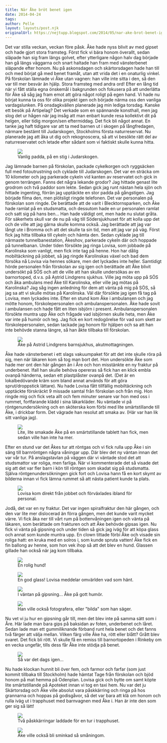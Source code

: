 ```yaml
---
title: När Åke bröt benet igen
date: 2014-04-24
tags: 	
author: Pelle
layout: layouts/post.njk
originalUrl: https://nejtupp.blogspot.com/2014/05/nar-ake-brot-benet-igen.html
---
```


Det var stilla veckan, veckan före påsk. Åke hade nyss blivit av med gipset och hade gjort stora framsteg. Först fick vi bära honom överallt, sedan släpade han sig fram längs golvet, efter ytterligare någon halv dag började han gå längs väggarna och snart haltade han fram med vänsterbenet släpande efter honom. Nu på askonsdagen och skärtorsdagen hade han till och med börjat gå med benet framåt, utan att vrida det i en onaturlig vinkel. På förskolan lämnade vi Åke utan vagnen: han ville inte sitta i den, så den var till mer besvär än hjälp. Stora framsteg med andra ord! Efter en lång tid när vi fått ställa egna önskemål i bakgrunden och fokusera på att underlätta för Åke så såg jag fram emot att göra något roligt på egen hand. Vi hade nu börjat kunna ta oss för olika projekt igen och började närma oss den vanliga vardagslunken. På onsdagkvällen planerade jag min lediga torsdag. Kanske ett besök på Artipelag? Det verkade som en spännande konsthall, men jag slog det ur hågen när jag insåg att man enbart kunde resa kollektivt dit på helgen, eller tidig morgon/sen eftermiddag. Det fick bli något annat. En tanke jag haft tidigare var att ta med barnen ut i skogen på långfredagen, närmare bestämt till Judarskogen, Stockholms första naturreservat. Nu planerade jag att åka ut dig och rekognoscera, så att vi besökte rätt del av naturreservatet och letade efter sådant som vi faktiskt skulle kunna hitta.

<figure>
	<img src="../../../../img/Groddjur+i+Judarskogen-PERK5516-2.jpg">
	<figcaption>Vanlig padda, på en stig i Judarskogen.</figcaption>
</figure>

Jag lämnade barnen på förskolan, packade cykelkorgen och ryggsäcken full med fotoutrustning och cyklade till Judarskogen. Det var en sträcka om 10 kilometer och jag parkerade cykeln vid kanten av reservatet och gick in genom terrängen. Fanns det några lekande grodor? Jag hittade genast lite grodrom och två paddor som lekte. Sedan gick jag runt nästan hela sjön och hittade ingenting, förrän jag upptäckte en stor padda på gångstigen. Jag började filma den, men plötsligt ringde telefonen. Det var personalen på förskolan som ringde. De berättade att de varit i Blecktornsparken, och Åke hade ramlat på en studsmatta, och dessutom hade en ur personalen ramlat och satt sig på hans ben... Han hade väldigt ont, men hade nu slutat gråta. För säkerhets skull var de nu på väg till Södersjukhuset för att kolla upp det och de ville att jag gärna skulle komma också. Jag berättade att jag var långt ute i Bromma och att det skulle ta sin tid, men att jag var på väg. Först fick jag hitta tillbaka till cykeln och hämta den. Sedan cyklade jag till närmaste tunnelbanestation, Åkeshov, parkerade cykeln där och hoppade på tunnelbanan. Under tiden försökte jag ringa Lovisa, som jobbade på Karolinska som vanligt, men fick inte tag på henne. Hon har dålig mobiltäckning på jobbet, så jag ringde Karolinskas växel och bad dem försöka nå Lovisa via hennes sökare, men det lyckades inte heller. Samtidigt hörde personalen från förskolan av sig igen och berättade att Åke blivit undersökt på SÖS och att de ville att han skulle undersökas av en barnortoped, d.v.s. på Astrid Lindgrens sjukhus. Ville jag möta upp på SÖS och åka ambulans med Åke till Karolinska, eller ville jag mötas på Karolinska? Jag såg ingen anledning för dem att vänta på mig på SÖS, så jag sa att vi skulle mötas på Karolinska. Väl där försökte jag igen få tag på Lovisa, men lyckades inte. Efter en stund kom Åke i ambulansen och jag mötte honom, förskolepersonalen och ambulanspersonalen. Åke hade sovit i ambulansen och hade fått en liten isbjörn i present. Ambulanspersonalen försökte muntra upp Åke och frågade vad isbjörnen skulle heta, men Åke var inte på humör och teg. Jag fick en kort redogörelse för vad som skett av förskolepersonalen, sedan tackade jag honom för hjälpen och sa att han inte behövde stanna längre, så han åkte tillbaka till förskolan.

<figure>
	<img src="../../../../img/Pa%CC%8A+akuten+med+A%CC%8Ake-PERK5522.jpg">
	<figcaption>Åke på Astrid Lindgrens barnsjukhus, akutmottagningen.</figcaption>
</figure>

Åke hade vänsterbenet i ett slags vakuumpaket för att det inte skulle röra på sig, men när läkaren kom så tog man bort det. Hon undersökte Åke som hade mer ont den här gången än i Åre och hon misstänkte en ny fraktur på underbenet. Ifall han skulle behöva opereras så fick han en klick embla ovanpå händerna, sedan ett plastplåster ovanpå det. (Det är en lokalbedövande kräm som bland annat används för att göra sprut/droppstick lättare). Nu hade Lovisa fått tillfällig mobiltäckning och upptäckte förskräckt 9 missade samtal från förskolan och från mig. Hon ringde mig och fick veta allt och fem minuter senare var hon med oss i rummet, fortfarande klädd i sina läkarkläder. Nu väntade vi på röntgenundersökning och en sköterska kom förbi med lite smärtstillande till Åke, i drickbar form. Det vägrade han resolut att smaka av. (Här var han lik sitt vanliga jag). 

<figure>
	<img src="../../../../img/Pa%CC%8A+akuten+med+A%CC%8Ake-PERK5528.jpg">
	<figcaption>Lite, lite smakade Åke på en smärtstillande tablett han fick, men sedan ville han inte ha mer.</figcaption>
</figure>

Efter en stund var det Åkes tur att röntgas och vi fick rulla upp Åke i sin säng till barnröntgen några våningar upp. Där blev det ny väntan innan det var vår tur. På anslagstavlan på väggen där vi väntade stod det att studsmattor var roliga, men farliga. När vi kommenterade det så visade det sig att det var fler barn i kön till röntgen som skadat sig på studsmatta. Själva röntgenundersökningen gick fort och Lovisa hann få en kort skymt av bilderna innan vi fick lämna rummet så att nästa patient kunde ta plats. 

<figure>
	<img src="../../../../img/Pa%CC%8A+akuten+med+A%CC%8Ake-PERK5531.jpg">
	<figcaption>Lovisa kom direkt från jobbet och förväxlades ibland för personal.</figcaption>
</figure>

Jodå, det var en ny fraktur. Det var ingen spiralfraktur den här gången, och den var lite mer dislocerad än förra gången, men det kunde varit mycket värre. Vi fick åka ner till vårt rum på bottenvåningen igen och vänta på läkaren, som berättade om frakturen och att Åke behövde gipsas igen. Nu fick vi vänta på gipsning och under tiden så gick jag iväg för att köpa glass och annat som kunde muntra upp. En clown tittade förbi Åke och visade sin roliga hatt: en kruka med en solros i, som kunde spruta vatten! Åke fick en fin ballong av henne, som hon vek ihop så att det blev en hund. Glassen gillade han också när jag kom tillbaka. 

<figure>
	<img src="../../../../img/Pa%CC%8A+akuten+med+A%CC%8Ake-PERK5532.jpg">
	<figcaption>En rolig hund!</figcaption>
</figure>

<figure>
	<img src="../../../../img/Pa%CC%8A+akuten+med+A%CC%8Ake-PERK5538.jpg">
	<figcaption>En god glass! Lovisa meddelar omvärlden vad som hänt.</figcaption>
</figure>

<figure>
	<img src="../../../../img/Pa%CC%8A+akuten+med+A%CC%8Ake-PERK5542.jpg">
	<figcaption>I väntan på gipsning... Åke på gott humör.</figcaption>
</figure>

<figure>
	<img src="../../../../img/Pa%CC%8A+akuten+med+A%CC%8Ake-PERK5544.jpg">
	<figcaption>Han ville också fotografera, eller "bilda" som han säger.</figcaption>
</figure>

Nu vet vi ju hur en gipsning går till, men det blev inte på samma sätt som i Åre. Här lade man bara gips på baksidan av foten, underbenet och låret. Sedan lade man ett gummiliknande förband runt hela benet och det fanns två färger att välja mellan. Vilken färg ville Åke ha, rött eller blått? Grått blev svaret. Det fick bli rött. Vi skulle få en remiss till barnortopeden i Rinkeby om en vecka ungefär, tills dess får Åke inte stödja på benet. 

<figure>
	<img src="../../../../img/Pa%CC%8A+akuten+med+A%CC%8Ake-PERK5553.jpg">
	<figcaption>Så var det dags igen...</figcaption>
</figure>

Nu hade klockan hunnit bli över fem, och farmor och farfar (som just kommit tillbaka till Stockholm) hade hämtat Tage från förskolan och bjöd honom på mat hemma på Odenplan. Lovisa gick och bytte om samt köpte lite smärtstillande på Apoteket innan vi tog en taxi hem. Nu var det ju Skärtorsdag och Åke ville absolut vara påskkärring och ringa på hos grannarna och hoppas på godisgåvor, så det var bara att klä om honom och rulla iväg ut i trapphuset med barnvagnen med Åke i. Han är inte den som ger sig så lätt!

<figure>
	<img src="../../../../img/Ska%CC%88rtorsdag+med+gips-PERK5565.jpg">
	<figcaption>Två påskkärringar laddade för en tur i trapphuset.</figcaption>
</figure>

<figure>
	<img src="../../../../img/Ska%CC%88rtorsdag+med+gips-PERK5568.jpg">
	<figcaption>Åke ville också bli sminkad så småningom.</figcaption>
</figure>


